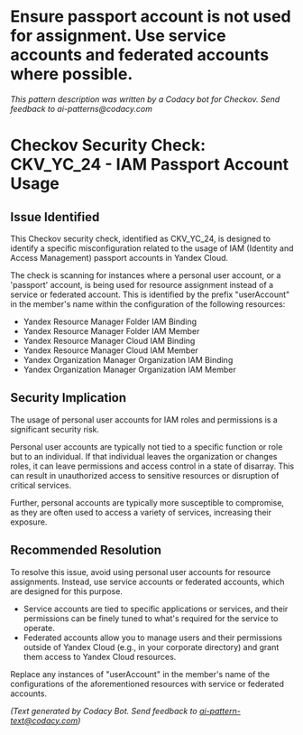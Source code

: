 # Ensure passport account is not used for assignment. Use service accounts and federated accounts where possible.

_This pattern description was written by a Codacy bot for Checkov. Send feedback to ai-patterns@codacy.com_

# Checkov Security Check: CKV_YC_24 - IAM Passport Account Usage

## Issue Identified

This Checkov security check, identified as CKV_YC_24, is designed to identify a specific misconfiguration related to the usage of IAM (Identity and Access Management) passport accounts in Yandex Cloud. 

The check is scanning for instances where a personal user account, or a 'passport' account, is being used for resource assignment instead of a service or federated account. This is identified by the prefix "userAccount" in the member's name within the configuration of the following resources:

- Yandex Resource Manager Folder IAM Binding
- Yandex Resource Manager Folder IAM Member
- Yandex Resource Manager Cloud IAM Binding
- Yandex Resource Manager Cloud IAM Member
- Yandex Organization Manager Organization IAM Binding
- Yandex Organization Manager Organization IAM Member

## Security Implication

The usage of personal user accounts for IAM roles and permissions is a significant security risk. 

Personal user accounts are typically not tied to a specific function or role but to an individual. If that individual leaves the organization or changes roles, it can leave permissions and access control in a state of disarray. This can result in unauthorized access to sensitive resources or disruption of critical services.

Further, personal accounts are typically more susceptible to compromise, as they are often used to access a variety of services, increasing their exposure.

## Recommended Resolution

To resolve this issue, avoid using personal user accounts for resource assignments. Instead, use service accounts or federated accounts, which are designed for this purpose. 

- Service accounts are tied to specific applications or services, and their permissions can be finely tuned to what's required for the service to operate. 
- Federated accounts allow you to manage users and their permissions outside of Yandex Cloud (e.g., in your corporate directory) and grant them access to Yandex Cloud resources.

Replace any instances of "userAccount" in the member's name of the configurations of the aforementioned resources with service or federated accounts.

_(Text generated by Codacy Bot. Send feedback to ai-pattern-text@codacy.com)_
